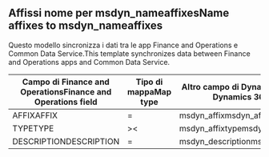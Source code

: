 ## <a name="name-affixes-to-msdyn_nameaffixes"></a><span data-ttu-id="ae9eb-101">Affissi nome per msdyn_nameaffixes</span><span class="sxs-lookup"><span data-stu-id="ae9eb-101">Name affixes to msdyn_nameaffixes</span></span>

<span data-ttu-id="ae9eb-102">Questo modello sincronizza i dati tra le app Finance and Operations e Common Data Service.</span><span class="sxs-lookup"><span data-stu-id="ae9eb-102">This template synchronizes data between Finance and Operations apps and Common Data Service.</span></span>

<span data-ttu-id="ae9eb-103">Campo di Finance and Operations</span><span class="sxs-lookup"><span data-stu-id="ae9eb-103">Finance and Operations field</span></span> | <span data-ttu-id="ae9eb-104">Tipo di mappa</span><span class="sxs-lookup"><span data-stu-id="ae9eb-104">Map type</span></span> | <span data-ttu-id="ae9eb-105">Altro campo di Dynamics 365</span><span class="sxs-lookup"><span data-stu-id="ae9eb-105">Other Dynamics 365 field</span></span> | <span data-ttu-id="ae9eb-106">Valore predefinito</span><span class="sxs-lookup"><span data-stu-id="ae9eb-106">Default value</span></span>
---|---|---|---
<span data-ttu-id="ae9eb-107">AFFIX</span><span class="sxs-lookup"><span data-stu-id="ae9eb-107">AFFIX</span></span> | = | <span data-ttu-id="ae9eb-108">msdyn_affix</span><span class="sxs-lookup"><span data-stu-id="ae9eb-108">msdyn_affix</span></span> | 
<span data-ttu-id="ae9eb-109">TYPE</span><span class="sxs-lookup"><span data-stu-id="ae9eb-109">TYPE</span></span> | >< | <span data-ttu-id="ae9eb-110">msdyn_affixtype</span><span class="sxs-lookup"><span data-stu-id="ae9eb-110">msdyn_affixtype</span></span> | 
<span data-ttu-id="ae9eb-111">DESCRIPTION</span><span class="sxs-lookup"><span data-stu-id="ae9eb-111">DESCRIPTION</span></span> | = | <span data-ttu-id="ae9eb-112">msdyn_description</span><span class="sxs-lookup"><span data-stu-id="ae9eb-112">msdyn_description</span></span> | 
